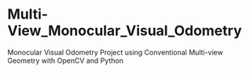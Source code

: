 # Multi-View_Monocular_Visual_Odometry
Monocular Visual Odometry Project using Conventional Multi-view Geometry with OpenCV and Python
